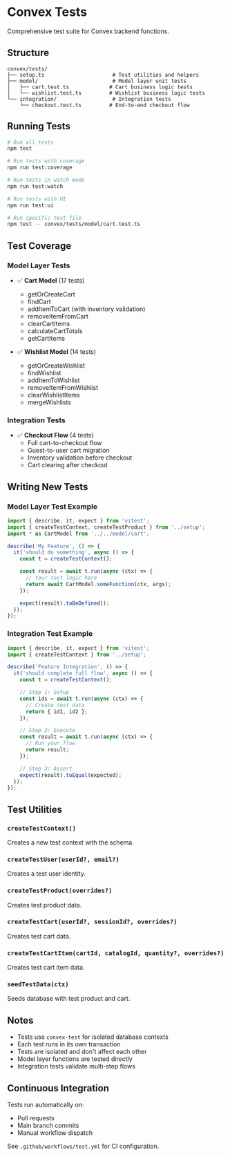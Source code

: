 # Convex Tests

Comprehensive test suite for Convex backend functions.

## Structure

```
convex/tests/
├── setup.ts                      # Test utilities and helpers
├── model/                        # Model layer unit tests
│   ├── cart.test.ts             # Cart business logic tests
│   └── wishlist.test.ts         # Wishlist business logic tests
└── integration/                  # Integration tests
    └── checkout.test.ts         # End-to-end checkout flow
```

## Running Tests

```bash
# Run all tests
npm test

# Run tests with coverage
npm run test:coverage

# Run tests in watch mode
npm run test:watch

# Run tests with UI
npm run test:ui

# Run specific test file
npm test -- convex/tests/model/cart.test.ts
```

## Test Coverage

### Model Layer Tests
- ✅ **Cart Model** (17 tests)
  - getOrCreateCart
  - findCart
  - addItemToCart (with inventory validation)
  - removeItemFromCart
  - clearCartItems
  - calculateCartTotals
  - getCartItems

- ✅ **Wishlist Model** (14 tests)
  - getOrCreateWishlist
  - findWishlist
  - addItemToWishlist
  - removeItemFromWishlist
  - clearWishlistItems
  - mergeWishlists

### Integration Tests
- ✅ **Checkout Flow** (4 tests)
  - Full cart-to-checkout flow
  - Guest-to-user cart migration
  - Inventory validation before checkout
  - Cart clearing after checkout

## Writing New Tests

### Model Layer Test Example

```typescript
import { describe, it, expect } from 'vitest';
import { createTestContext, createTestProduct } from '../setup';
import * as CartModel from '../../model/cart';

describe('My Feature', () => {
  it('should do something', async () => {
    const t = createTestContext();

    const result = await t.run(async (ctx) => {
      // Your test logic here
      return await CartModel.someFunction(ctx, args);
    });

    expect(result).toBeDefined();
  });
});
```

### Integration Test Example

```typescript
import { describe, it, expect } from 'vitest';
import { createTestContext } from '../setup';

describe('Feature Integration', () => {
  it('should complete full flow', async () => {
    const t = createTestContext();

    // Step 1: Setup
    const ids = await t.run(async (ctx) => {
      // Create test data
      return { id1, id2 };
    });

    // Step 2: Execute
    const result = await t.run(async (ctx) => {
      // Run your flow
      return result;
    });

    // Step 3: Assert
    expect(result).toEqual(expected);
  });
});
```

## Test Utilities

### `createTestContext()`
Creates a new test context with the schema.

### `createTestUser(userId?, email?)`
Creates a test user identity.

### `createTestProduct(overrides?)`
Creates test product data.

### `createTestCart(userId?, sessionId?, overrides?)`
Creates test cart data.

### `createTestCartItem(cartId, catalogId, quantity?, overrides?)`
Creates test cart item data.

### `seedTestData(ctx)`
Seeds database with test product and cart.

## Notes

- Tests use `convex-test` for isolated database contexts
- Each test runs in its own transaction
- Tests are isolated and don't affect each other
- Model layer functions are tested directly
- Integration tests validate multi-step flows

## Continuous Integration

Tests run automatically on:
- Pull requests
- Main branch commits
- Manual workflow dispatch

See `.github/workflows/test.yml` for CI configuration.
